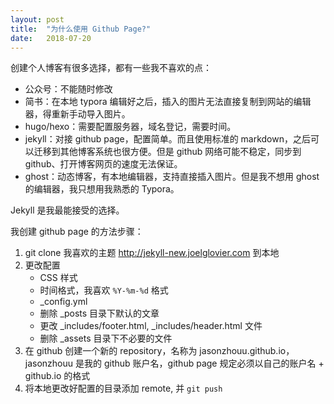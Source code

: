 ```yaml
---
layout: post
title:  "为什么使用 Github Page?"
date:   2018-07-20
---
```


创建个人博客有很多选择，都有一些我不喜欢的点：

- 公众号：不能随时修改
- 简书：在本地 typora 编辑好之后，插入的图片无法直接复制到网站的编辑器，得重新手动导入图片。
- hugo/hexo：需要配置服务器，域名登记，需要时间。
- jekyll：对接 github page，配置简单。而且使用标准的 markdown，之后可以迁移到其他博客系统也很方便。但是 github 网络可能不稳定，同步到github、打开博客网页的速度无法保证。
- ghost：动态博客，有本地编辑器，支持直接插入图片。但是我不想用 ghost 的编辑器，我只想用我熟悉的 Typora。

Jekyll 是我最能接受的选择。

我创建 github page 的方法步骤：

1. git clone 我喜欢的主题 http://jekyll-new.joelglovier.com 到本地
2. 更改配置
   - CSS 样式
   - 时间格式，我喜欢 `%Y-%m-%d` 格式
   - _config.yml
   - 删除 _posts 目录下默认的文章
   - 更改 _includes/footer.html, _includes/header.html 文件
   - 删除 _assets 目录下不必要的文件
3. 在 github 创建一个新的 repository，名称为 jasonzhouu.github.io，jasonzhouu 是我的 github 账户名，github page 规定必须以自己的账户名 + github.io 的格式
4. 将本地更改好配置的目录添加 remote, 并 `git push`